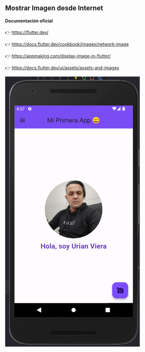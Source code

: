 ## Mostrar Imagen desde Internet

#### Documentación oficial

👉 https://flutter.dev/

👉 https://docs.flutter.dev/cookbook/images/network-image

👉 https://appmaking.com/display-image-in-flutter/

👉 https://docs.flutter.dev/ui/assets/assets-and-images

![](https://github.com/urian121/Aprendiendo-Flutter-desde-cero/blob/master/App_foto_perfil/resultado-final-flutter.png)
